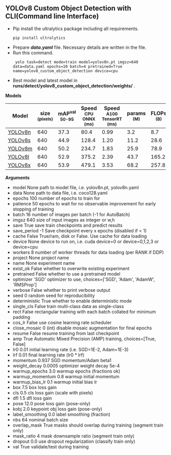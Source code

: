 ## YOLOv8 Custom Object Detection with CLI(Command line Interface)  

 - Pip install the ultralytics package including all requirements.  
    ```
    pip install ultralytics
    ```
 - Prepare ***data.yaml*** file. Necessary details are written in the file.
 - Run this command.
    ```
     yolo task=detect mode=train model=yolov8n.pt imgsz=640 data=data.yaml epochs=10 batch=4 pretrained=True name=yolov8_custom_object_detection device=cpu
     ```
 - Best model and latest model in **runs/detect/yolov8_custom_object_detection/weights/** .

**Models**

| Model | size<br><sup>(pixels) | mAP<sup>val<br>50-95 | Speed<br><sup>CPU ONNX<br>(ms) | Speed<br><sup>A100 TensorRT<br>(ms) | params<br><sup>(M) | FLOPs<br><sup>(B) |  
| ------------------------------------------------------------------------------------ | --------------------- | -------------------- | ------------------------------ | ----------------------------------- | ------------------ | ----------------- |  
| [YOLOv8n](https://github.com/ultralytics/assets/releases/download/v0.0.0/yolov8n.pt) | 640 | 37.3 | 80.4 | 0.99 | 3.2 | 8.7 |  
| [YOLOv8s](https://github.com/ultralytics/assets/releases/download/v0.0.0/yolov8s.pt) | 640 | 44.9 | 128.4 | 1.20 | 11.2 | 28.6 |  
| [YOLOv8m](https://github.com/ultralytics/assets/releases/download/v0.0.0/yolov8m.pt) | 640 | 50.2 | 234.7 | 1.83 | 25.9 | 78.9 |  
| [YOLOv8l](https://github.com/ultralytics/assets/releases/download/v0.0.0/yolov8l.pt) | 640 | 52.9 | 375.2 | 2.39 | 43.7 | 165.2 |  
| [YOLOv8x](https://github.com/ultralytics/assets/releases/download/v0.0.0/yolov8x.pt) | 640 | 53.9 | 479.1 | 3.53 | 68.2 | 257.8 |



 **Arguments**
 
- model None path to model file, i.e. yolov8n.pt, yolov8n.yaml
- data None path to data file, i.e. coco128.yaml
- epochs 100 number of epochs to train for
- patience 50 epochs to wait for no observable improvement for early stopping of training
- batch 16 number of images per batch (-1 for AutoBatch)
- imgsz 640 size of input images as integer or w,h
- save True save train checkpoints and predict results
- save_period -1 Save checkpoint every x epochs (disabled if < 1)
- cache False True/ram, disk or False. Use cache for data loading
- device None device to run on, i.e. cuda device=0 or device=0,1,2,3 or device=cpu
- workers 8 number of worker threads for data loading (per RANK if DDP)
- project None project name
- name None experiment name
- exist_ok False whether to overwrite existing experiment
- pretrained False whether to use a pretrained model
- optimizer 'SGD' optimizer to use, choices=['SGD', 'Adam', 'AdamW', 'RMSProp']
- verbose False whether to print verbose output
- seed 0 random seed for reproducibility
- deterministic True whether to enable deterministic mode
- single_cls False train multi-class data as single-class
- rect False rectangular training with each batch collated for minimum padding
- cos_lr False use cosine learning rate scheduler
- close_mosaic 0 (int) disable mosaic augmentation for final epochs
- resume False resume training from last checkpoint
- amp True Automatic Mixed Precision (AMP) training, choices=[True, False]
- lr0 0.01 initial learning rate (i.e. SGD=1E-2, Adam=1E-3)
- lrf 0.01 final learning rate (lr0 * lrf)  
- momentum 0.937 SGD momentum/Adam beta1  
- weight_decay 0.0005 optimizer weight decay 5e-4  
- warmup_epochs 3.0 warmup epochs (fractions ok)  
- warmup_momentum 0.8 warmup initial momentum  
- warmup_bias_lr 0.1 warmup initial bias lr  
- box 7.5 box loss gain  
- cls 0.5 cls loss gain (scale with pixels)  
- dfl 1.5 dfl loss gain  
- pose 12.0 pose loss gain (pose-only)  
- kobj 2.0 keypoint obj loss gain (pose-only)  
- label_smoothing 0.0 label smoothing (fraction)  
- nbs 64 nominal batch size  
- overlap_mask True masks should overlap during training (segment train only)  
- mask_ratio 4 mask downsample ratio (segment train only)  
- dropout 0.0 use dropout regularization (classify train only)  
- val True validate/test during training  

